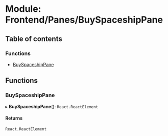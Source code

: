 # Module: Frontend/Panes/BuySpaceshipPane

## Table of contents

### Functions

- [BuySpaceshipPane](Frontend_Panes_BuySpaceshipPane.md#buyspaceshippane)

## Functions

### BuySpaceshipPane

▸ **BuySpaceshipPane**(): `React.ReactElement`

#### Returns

`React.ReactElement`
